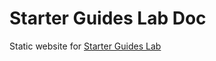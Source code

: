 # Starter Guides Lab Doc

Static website for [Starter Guides Lab](https://github.com/openshift-labs/starter-guides)
